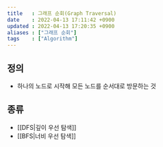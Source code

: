 ```yaml
---
title   : 그래프 순회(Graph Traversal) 
date    : 2022-04-13 17:11:42 +0900
updated : 2022-04-13 17:20:35 +0900
aliases : ["그래프 순회"]
tags    : ["Algorithm"]
---
```


## 정의
- 하나의 노드로 시작해 모든 노드를 순서대로 방문하는 것

## 종류
- [[DFS|깊이 우선 탐색]]
- [[BFS|너비 우선 탐색]]
